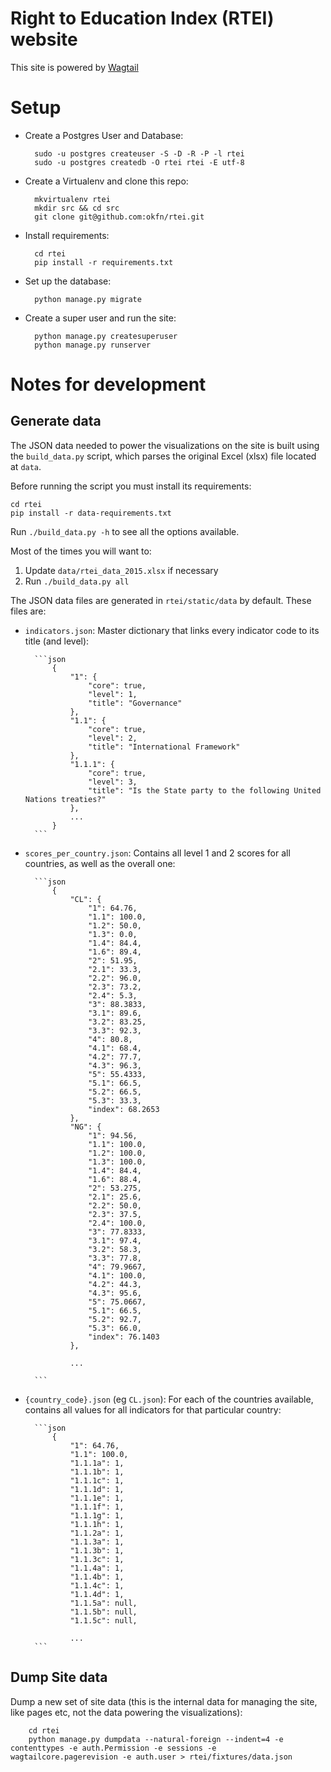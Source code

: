 # Right to Education Index (RTEI) website

This site is powered by [Wagtail](https://wagtail.io)


# Setup

* Create a Postgres User and Database:

        sudo -u postgres createuser -S -D -R -P -l rtei
        sudo -u postgres createdb -O rtei rtei -E utf-8

* Create a Virtualenv and clone this repo:

        mkvirtualenv rtei
        mkdir src && cd src
        git clone git@github.com:okfn/rtei.git

* Install requirements:

        cd rtei
        pip install -r requirements.txt

* Set up the database:

        python manage.py migrate

* Create a super user and run the site:

        python manage.py createsuperuser
        python manage.py runserver


# Notes for development

## Generate data

The JSON data needed to power the visualizations on the site is built using the `build_data.py` script, which parses the original Excel (xlsx) file located at `data`.

Before running the script you must install its requirements:

    cd rtei
    pip install -r data-requirements.txt

Run `./build_data.py -h` to see all the options available.

Most of the times you will want to:

1. Update `data/rtei_data_2015.xlsx` if necessary
2. Run `./build_data.py all`

The JSON data files are generated in `rtei/static/data` by default. These files are:

* `indicators.json`: Master dictionary that links every indicator code to its title (and level):

        ```json
            {
                "1": {
                    "core": true,
                    "level": 1,
                    "title": "Governance"
                },
                "1.1": {
                    "core": true,
                    "level": 2,
                    "title": "International Framework"
                },
                "1.1.1": {
                    "core": true,
                    "level": 3,
                    "title": "Is the State party to the following United Nations treaties?"
                },
                ...
            }
        ```


* `scores_per_country.json`: Contains all level 1 and 2 scores for all countries, as well as the overall one:


        ```json
            {
                "CL": {
                    "1": 64.76,
                    "1.1": 100.0,
                    "1.2": 50.0,
                    "1.3": 0.0,
                    "1.4": 84.4,
                    "1.6": 89.4,
                    "2": 51.95,
                    "2.1": 33.3,
                    "2.2": 96.0,
                    "2.3": 73.2,
                    "2.4": 5.3,
                    "3": 88.3833,
                    "3.1": 89.6,
                    "3.2": 83.25,
                    "3.3": 92.3,
                    "4": 80.8,
                    "4.1": 68.4,
                    "4.2": 77.7,
                    "4.3": 96.3,
                    "5": 55.4333,
                    "5.1": 66.5,
                    "5.2": 66.5,
                    "5.3": 33.3,
                    "index": 68.2653
                },
                "NG": {
                    "1": 94.56,
                    "1.1": 100.0,
                    "1.2": 100.0,
                    "1.3": 100.0,
                    "1.4": 84.4,
                    "1.6": 88.4,
                    "2": 53.275,
                    "2.1": 25.6,
                    "2.2": 50.0,
                    "2.3": 37.5,
                    "2.4": 100.0,
                    "3": 77.8333,
                    "3.1": 97.4,
                    "3.2": 58.3,
                    "3.3": 77.8,
                    "4": 79.9667,
                    "4.1": 100.0,
                    "4.2": 44.3,
                    "4.3": 95.6,
                    "5": 75.0667,
                    "5.1": 66.5,
                    "5.2": 92.7,
                    "5.3": 66.0,
                    "index": 76.1403
                },

                ...

        ```

* `{country_code}.json` (eg `CL.json`): For each of the countries available, contains all values for all indicators for that particular country:


        ```json
            {
                "1": 64.76,
                "1.1": 100.0,
                "1.1.1a": 1,
                "1.1.1b": 1,
                "1.1.1c": 1,
                "1.1.1d": 1,
                "1.1.1e": 1,
                "1.1.1f": 1,
                "1.1.1g": 1,
                "1.1.1h": 1,
                "1.1.2a": 1,
                "1.1.3a": 1,
                "1.1.3b": 1,
                "1.1.3c": 1,
                "1.1.4a": 1,
                "1.1.4b": 1,
                "1.1.4c": 1,
                "1.1.4d": 1,
                "1.1.5a": null,
                "1.1.5b": null,
                "1.1.5c": null,

                ...
        ```





## Dump Site data

Dump a new set of site data (this is the internal data for managing the site, like pages etc, not the data powering the visualizations):

        cd rtei
        python manage.py dumpdata --natural-foreign --indent=4 -e contenttypes -e auth.Permission -e sessions -e wagtailcore.pagerevision -e auth.user > rtei/fixtures/data.json
